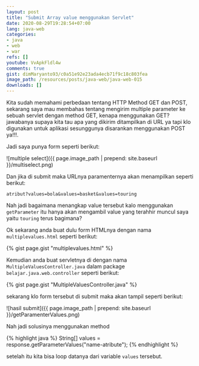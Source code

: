 ```yaml
---
layout: post
title: "Submit Array value menggunakan Servlet"
date: 2020-08-29T19:28:54+07:00
lang: java-web
categories:
- java
- web
- war
refs: []
youtube: VvApkFldl4w
comments: true
gist: dimMaryanto93/c0a51e92e23ada4ecb71f9c18c803fea
image_path: /resources/posts/java-web/java-web-015
downloads: []
---
```


Kita sudah memahami perbedaan tentang HTTP Method GET dan POST, sekarang saya mau membahas tentang mengirim multiple parameter ke sebuah servlet dengan method GET, kenapa menggunakan GET? jawabanya supaya kita tau apa yang dikirim ditampilkan di URL ya tapi klo digunakan untuk aplikasi sesunggunya disarankan menggunakan POST ya!!!.

Jadi saya punya form seperti berikut:

![multiple select]({{ page.image_path | prepend: site.baseurl }}/multiselect.png)

Dan jika di submit maka URLnya paramenternya akan menampilkan seperti berikut:

`atribut?values=bola&values=basket&values=touring`

Nah jadi bagaimana menangkap value tersebut kalo menggunakan `getParameter` itu hanya akan mengambil value yang terahhir muncul saya yaitu `touring` terus bagimana?

Ok sekarang anda buat dulu form HTMLnya dengan nama `multiplevalues.html` seperti berikut:

{% gist page.gist "multiplevalues.html" %}

Kemudian anda buat servletnya di dengan nama `MultipleValuesController.java` dalam package `belajar.java.web.controller` seperti berikut:

{% gist page.gist "MultipleValuesController.java" %}

sekarang klo form tersebut di submit maka akan tampil seperti berikut:

![hasil submit]({{ page.image_path | prepend: site.baseurl }}/getParamenterValues.png)

Nah jadi solusinya menggunakan method

{% highlight java %}
String[] values = response.getParameterValues("name-atribute");
{% endhighlight %}

setelah itu kita bisa loop datanya dari variable `values` tersebut.